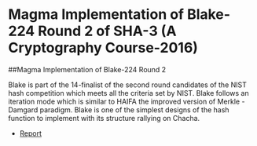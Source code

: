 # Magma Implementation of Blake-224 Round 2 of SHA-3 (A Cryptography Course-2016)
##Magma Implementation of Blake-224 Round 2

Blake is part of the 14-finalist of the second round candidates of the NIST hash competition which
meets all the criteria set by NIST. Blake follows an iteration mode which is similar to HAIFA the
improved version of Merkle -Damgard paradigm. Blake is one of the simplest designs of the hash
function to implement with its structure rallying on Chacha.

* [Report](https://drive.google.com/open?id=0B6YcqcYpaK7CR3ByMVRhdDN1UGs)
